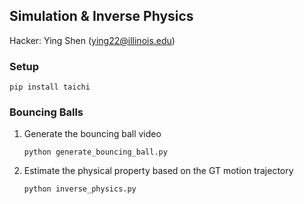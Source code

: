 ## Simulation & Inverse Physics

Hacker: Ying Shen (ying22@illinois.edu)

### Setup
```
pip install taichi
```

### Bouncing Balls

1. Generate the bouncing ball video

    ```
    python generate_bouncing_ball.py
    ```

2. Estimate the physical property based on the GT motion trajectory

    ```
    python inverse_physics.py
    ```